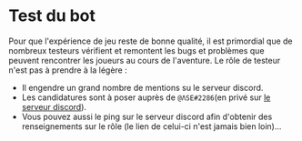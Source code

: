 # Test du bot

Pour que l'expérience de jeu reste de bonne qualité, il est primordial que de nombreux testeurs vérifient et remontent les bugs et problèmes que peuvent rencontrer les joueurs au cours de l'aventure. Le rôle de testeur n'est pas à prendre à la légère :

* Il engendre un grand nombre de mentions su le serveur discord.
* Les candidatures sont à poser auprès de `@ΛSE#2286`(en privé sur [le serveur discord](https://discord.com/invite/USnCxg4)).
* Vous pouvez aussi le ping sur le serveur discord afin d'obtenir des renseignements sur le rôle (le lien de celui-ci n'est jamais bien loin)...
